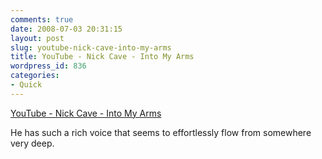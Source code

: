 ```yaml
---
comments: true
date: 2008-07-03 20:31:15
layout: post
slug: youtube-nick-cave-into-my-arms
title: YouTube - Nick Cave - Into My Arms
wordpress_id: 836
categories:
- Quick
---
```


[YouTube - Nick Cave - Into My Arms](http://www.youtube.com/watch?v=FG0-cncMpt8&feature=related)

He has such a rich voice that seems to effortlessly flow from somewhere very deep.
